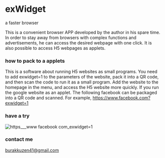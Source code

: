 # exWidget
a faster browser

This is a convenient browser APP developed by the author in his spare time. In order to stay away from browsers with complex functions and advertisements, he can access the desired webpage with one click. It is also possible to access H5 webpages as applets.


### how to pack to a applets

This is a software about running H5 websites as small programs. You need to add exwidget=1 to the parameters of the website, pack it into a QR code, and then scan the code to run it as a small program. Add the website to the homepage in the menu, and access the H5 website more quickly. If you run the google website as an applet. The following facebook can be packaged into a QR code and scanned. For example, https://www.facebook.com?exwidget=1

### have a try

![https___www facebook com_exwidget=1](https://user-images.githubusercontent.com/124444130/228483501-64d26f2e-7674-481e-a410-e4d72ae228d0.png)


### contact me
burakkuzen41@gmail.com


